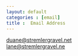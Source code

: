 ```yaml
---
layout: default
categories : [email]
title :  Email Address
---
```

duane@stremlergravel.net<br>
lane@stremlergravel.ne

